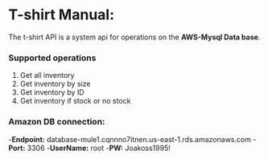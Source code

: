 # **T-shirt Manual:**

The t-shirt API is a system api for operations on the **AWS-Mysql Data base**.

### Supported operations

1. Get all inventory
2. Get inventory by size
3. Get inventory by ID
4. Get inventory if stock or no stock


### Amazon DB connection:
-**Endpoint:** database-mule1.cqnnno7itnen.us-east-1.rds.amazonaws.com
-**Port:** 3306
-**UserName:** root
-**PW:** Joakoss1995!

